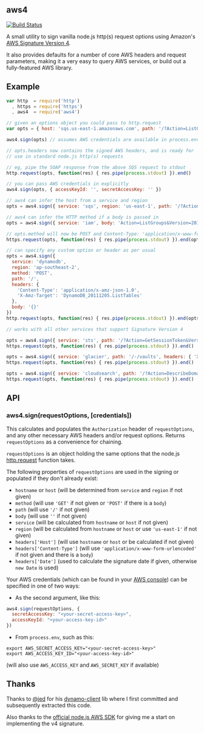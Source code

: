 aws4
----

[![Build Status](https://secure.travis-ci.org/mhart/aws4.png?branch=master)](http://travis-ci.org/mhart/aws4)

A small utility to sign vanilla node.js http(s) request options using Amazon's
[AWS Signature Version 4](http://docs.amazonwebservices.com/general/latest/gr/signature-version-4.html).

It also provides defaults for a number of core AWS headers and
request parameters, making it a very easy to query AWS services, or
build out a fully-featured AWS library.

Example
-------

```javascript
var http  = require('http')
  , https = require('https')
  , aws4  = require('aws4')

// given an options object you could pass to http.request
var opts = { host: 'sqs.us-east-1.amazonaws.com', path: '/?Action=ListQueues' }

aws4.sign(opts) // assumes AWS credentials are available in process.env

// opts.headers now contains the signed AWS headers, and is ready for
// use in standard node.js http(s) requests

// eg, pipe the SOAP response from the above SQS request to stdout
http.request(opts, function(res) { res.pipe(process.stdout) }).end()

// you can pass AWS credentials in explicitly
aws4.sign(opts, { accessKeyId: '', secretAccessKey: '' })

// aws4 can infer the host from a service and region
opts = aws4.sign({ service: 'sqs', region: 'us-east-1', path: '/?Action=ListQueues' })

// aws4 can infer the HTTP method if a body is passed in
opts = aws4.sign({ service: 'iam', body: 'Action=ListGroups&Version=2010-05-08' })

// opts.method will now be POST and Content-Type: 'application/x-www-form-urlencoded'
https.request(opts, function(res) { res.pipe(process.stdout) }).end(opts.body)

// can specify any custom option or header as per usual
opts = aws4.sign({
  service: 'dynamodb',
  region: 'ap-southeast-2',
  method: 'POST',
  path: '/',
  headers: {
    'Content-Type': 'application/x-amz-json-1.0',
    'X-Amz-Target': 'DynamoDB_20111205.ListTables'
  },
  body: '{}'
})
http.request(opts, function(res) { res.pipe(process.stdout) }).end(opts.body)

// works with all other services that support Signature Version 4

opts = aws4.sign({ service: 'sts', path: '/?Action=GetSessionToken&Version=2011-06-15' })
https.request(opts, function(res) { res.pipe(process.stdout) }).end()

opts = aws4.sign({ service: 'glacier', path: '/-/vaults', headers: { 'X-Amz-Glacier-Version': '2012-06-01' } })
https.request(opts, function(res) { res.pipe(process.stdout) }).end()

opts = aws4.sign({ service: 'cloudsearch', path: '/?Action=DescribeDomains' })
https.request(opts, function(res) { res.pipe(process.stdout) }).end()
```

API
---

### aws4.sign(requestOptions, [credentials])

This calculates and populates the `Authorization` header of
`requestOptions`, and any other necessary AWS headers and/or request
options. Returns `requestOptions` as a convenience for chaining.

`requestOptions` is an object holding the same options that the node.js
[http.request](http://nodejs.org/docs/latest/api/http.html#http_http_request_options_callback)
function takes.

The following properties of `requestOptions` are used in the signing or
populated if they don't already exist:

- `hostname` or `host` (will be determined from `service` and `region` if not given)
- `method` (will use `'GET'` if not given or `'POST'` if there is a `body`)
- `path` (will use `'/'` if not given)
- `body` (will use `''` if not given)
- `service` (will be calculated from `hostname` or `host` if not given)
- `region` (will be calculated from `hostname` or `host` or use `'us-east-1'` if not given)
- `headers['Host']` (will use `hostname` or `host` or be calculated if not given)
- `headers['Content-Type']` (will use `'application/x-www-form-urlencoded'` if not given and there is a `body`)
- `headers['Date']` (used to calculate the signature date if given, otherwise `new Date` is used)

Your AWS credentials (which can be found in your
[AWS console](https://portal.aws.amazon.com/gp/aws/securityCredentials))
can be specified in one of two ways:

- As the second argument, like this:

```javascript
aws4.sign(requestOptions, {
  secretAccessKey: "<your-secret-access-key>",
  accessKeyId: "<your-access-key-id>"
})
```

- From `process.env`, such as this:

```
export AWS_SECRET_ACCESS_KEY="<your-secret-access-key>"
export AWS_ACCESS_KEY_ID="<your-access-key-id>"
```

(will also use `AWS_ACCESS_KEY` and `AWS_SECRET_KEY` if available)

Thanks
------

Thanks to [@jed](https://github.com/jed) for his
[dynamo-client](https://github.com/jed/dynamo-client) lib where I first
committed and subsequently extracted this code.

Also thanks to the
[official node.js AWS SDK](https://github.com/aws/aws-sdk-js) for giving
me a start on implementing the v4 signature.

